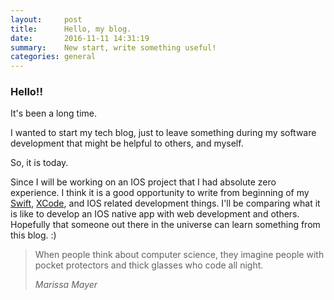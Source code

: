 ```yaml
---
layout:     post
title:      Hello, my blog.
date:       2016-11-11 14:31:19
summary:    New start, write something useful!
categories: general
---
```


### Hello!!

It's been a long time.

I wanted to start my tech blog, just to leave something during my software development that might be helpful to others, and myself.

So, it is today.

Since I will be working on an IOS project that I had absolute zero experience. I think it is a good opportunity to write from beginning of my [Swift](https://swift.org/), [XCode](https://developer.apple.com/xcode/), and IOS related development things. I'll be comparing what it is like to develop an IOS native app with web development and others. Hopefully that someone out there in the universe can learn something from this blog. :)

<blockquote>
  <p>
  When people think about computer science, they imagine people with pocket protectors and thick glasses who code all night.
  </p>
  <footer><cite title="Antoine de Saint-Exupéry">Marissa Mayer</cite></footer>
</blockquote>
